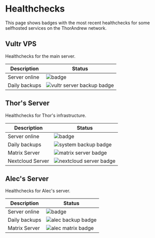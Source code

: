 # Healthchecks

This page shows badges with the most recent healthchecks for some selfhosted services on the ThorAndrew network.

## Vultr VPS

Healthchecks for the main server.

| Description      | Status                                                                                                                       |
|------------------|------------------------------------------------------------------------------------------------------------------------------|
| Server online    | ![badge](https://healthchecks.io/badge/a8f7959b-8e3c-4998-8a60-cdadc7/Mk5Z-ZE3-2/VultrServerOnline.svg)                      |
| Daily backups    | ![vultr server backup badge](https://healthchecks.io/badge/a8f7959b-8e3c-4998-8a60-cdadc7/VibgCtvW-2/VultrServerBackups.svg) |

## Thor's Server 

Healthchecks for Thor's infrastructure.

| Description      | Status                                                                                                                     |
|------------------|----------------------------------------------------------------------------------------------------------------------------|
| Server online    | ![badge](https://healthchecks.io/badge/a8f7959b-8e3c-4998-8a60-cdadc7/3WmOxE7K-2/ThorServerOnline.svg)                     |
| Daily backups    | ![system backup badge](https://healthchecks.io/badge/a8f7959b-8e3c-4998-8a60-cdadc7/1l03Zu7P-2/ThorBackups.svg)            |
| Matrix Server    | ![matrix server badge](https://healthchecks.io/badge/a8f7959b-8e3c-4998-8a60-cdadc7/L1yzd7rF-2/ThorMatrixOnline.svg)       |
| Nextcloud Server | ![nextcloud server badge](https://healthchecks.io/badge/a8f7959b-8e3c-4998-8a60-cdadc7/wYAwZi2j-2/ThorNextcloudOnline.svg) |

## Alec's Server 

Healthchecks for Alec's server.

| Description      | Status                                                                                                                       |
|------------------|------------------------------------------------------------------------------------------------------------------------------|
| Server online    | ![badge](https://healthchecks.io/badge/a8f7959b-8e3c-4998-8a60-cdadc7/gNxHtOi6-2/AlecServerOnline.svg)                       |
| Daily backups    | ![alec backup badge](https://healthchecks.io/badge/a8f7959b-8e3c-4998-8a60-cdadc7/6ywWae9V-2/AlecBackups.svg)                |
| Matrix Server    | ![alec matrix badge](https://healthchecks.io/badge/a8f7959b-8e3c-4998-8a60-cdadc7/lGrjy5SR-2/AlecMatrixOnline.svg)           |
